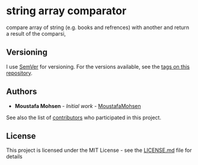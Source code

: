 # string array comparator

compare array of string (e.g. books and refrences) with another and return a result of the comparsi, 

## Versioning

I use [SemVer](http://semver.org/) for versioning. For the versions available, see the [tags on this repository](https://github.com/MoustafaMohsen/string-array-comparator/tags). 

## Authors

* **Moustafa Mohsen** - *Initial work* - [MoustafaMohsen](https://github.com/MoustafaMohsen/)

See also the list of [contributors](https://github.com/MoustafaMohsen/string-array-comparator/contributors) who participated in this project.

## License

This project is licensed under the MIT License - see the [LICENSE.md](LICENSE.md) file for details